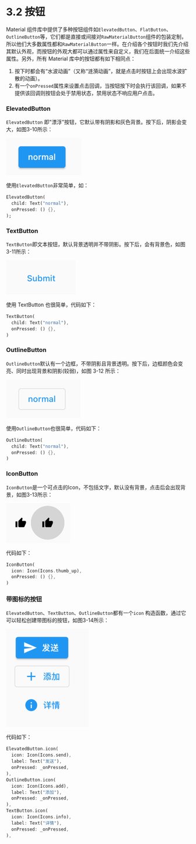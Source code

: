 # 3.2 按钮

Material 组件库中提供了多种按钮组件如`ElevatedButton`、`FlatButton`、`OutlineButton`等，它们都是直接或间接对`RawMaterialButton`组件的包装定制，所以他们大多数属性都和`RawMaterialButton`一样。在介绍各个按钮时我们先介绍其默认外观，而按钮的外观大都可以通过属性来自定义，我们在后面统一介绍这些属性。另外，所有 Material 库中的按钮都有如下相同点：

1. 按下时都会有“水波动画”（又称“涟漪动画”，就是点击时按钮上会出现水波扩散的动画）。
2. 有一个`onPressed`属性来设置点击回调，当按钮按下时会执行该回调，如果不提供该回调则按钮会处于禁用状态，禁用状态不响应用户点击。

### ElevatedButton

`ElevatedButton` 即"漂浮"按钮，它默认带有阴影和灰色背景。按下后，阴影会变大，如图3-10所示：

![图3-10](../imgs/3-10.png)

使用`ElevatedButton`非常简单，如：

```dart
ElevatedButton(
  child: Text("normal"),
  onPressed: () {},
);
```

### TextButton

`TextButton`即文本按钮，默认背景透明并不带阴影。按下后，会有背景色，如图3-11所示：

![图3-11](../imgs/3-11.png)

使用 TextButton 也很简单，代码如下：

```dart
TextButton(
  child: Text("normal"),
  onPressed: () {},
)
```

### OutlineButton

`OutlineButton`默认有一个边框，不带阴影且背景透明。按下后，边框颜色会变亮、同时出现背景和阴影(较弱)，如图 3-12 所示：

![图3-12](../imgs/3-12.png)

使用`OutlineButton`也很简单，代码如下：

```dart
OutlineButton(
  child: Text("normal"),
  onPressed: () {},
)
```

### IconButton

`IconButton`是一个可点击的Icon，不包括文字，默认没有背景，点击后会出现背景，如图3-13所示：

![图3-13](../imgs/3-13.png)

代码如下：

```dart
IconButton(
  icon: Icon(Icons.thumb_up),
  onPressed: () {},
)
```



### 带图标的按钮

`ElevatedButton`、`TextButton`、`OutlineButton`都有一个`icon` 构造函数，通过它可以轻松创建带图标的按钮，如图3-14所示：

![图3-14](../imgs/3-14.png)

代码如下：

```dart
ElevatedButton.icon(
  icon: Icon(Icons.send),
  label: Text("发送"),
  onPressed: _onPressed,
),
OutlineButton.icon(
  icon: Icon(Icons.add),
  label: Text("添加"),
  onPressed: _onPressed,
),
TextButton.icon(
  icon: Icon(Icons.info),
  label: Text("详情"),
  onPressed: _onPressed,
),
```

